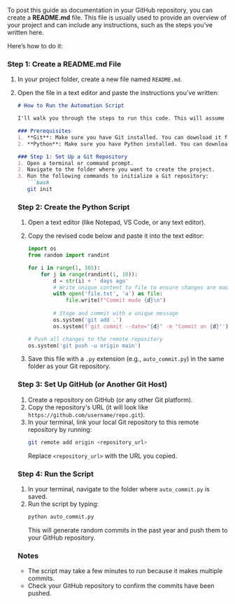 To post this guide as documentation in your GitHub repository, you can create a **README.md** file. This file is usually used to provide an overview of your project and can include any instructions, such as the steps you’ve written here.

Here’s how to do it:

### Step 1: Create a README.md File
1. In your project folder, create a new file named `README.md`.
2. Open the file in a text editor and paste the instructions you’ve written:

   ```markdown
   # How to Run the Automation Script

   I'll walk you through the steps to run this code. This will assume you have a Git repository set up and some basic tools installed on your computer.

   ### Prerequisites
   1. **Git**: Make sure you have Git installed. You can download it from [git-scm.com](https://git-scm.com/).
   2. **Python**: Make sure you have Python installed. You can download it from [python.org](https://www.python.org/downloads/).

   ### Step 1: Set Up a Git Repository
   1. Open a terminal or command prompt.
   2. Navigate to the folder where you want to create the project.
   3. Run the following commands to initialize a Git repository:
      ```bash
      git init
      ```

   ### Step 2: Create the Python Script
   1. Open a text editor (like Notepad, VS Code, or any text editor).
   2. Copy the revised code below and paste it into the text editor:
      ```python
      import os
      from random import randint

      for i in range(1, 365):
          for j in range(randint(1, 10)):
              d = str(i) + ' days ago'
              # Write unique content to file to ensure changes are made
              with open('file.txt', 'a') as file:
                  file.write(f"Commit made {d}\n")
              
              # Stage and commit with a unique message
              os.system('git add .')
              os.system(f'git commit --date="{d}" -m "Commit on {d}"')

      # Push all changes to the remote repository
      os.system('git push -u origin main')
      ```

   3. Save this file with a `.py` extension (e.g., `auto_commit.py`) in the same folder as your Git repository.

   ### Step 3: Set Up GitHub (or Another Git Host)
   1. Create a repository on GitHub (or any other Git platform).
   2. Copy the repository's URL (it will look like `https://github.com/username/repo.git`).
   3. In your terminal, link your local Git repository to this remote repository by running:
      ```bash
      git remote add origin <repository_url>
      ```
      Replace `<repository_url>` with the URL you copied.

   ### Step 4: Run the Script
   1. In your terminal, navigate to the folder where `auto_commit.py` is saved.
   2. Run the script by typing:
      ```bash
      python auto_commit.py
      ```
      This will generate random commits in the past year and push them to your GitHub repository.

   ### Notes
   - The script may take a few minutes to run because it makes multiple commits.
   - Check your GitHub repository to confirm the commits have been pushed.
   ```
